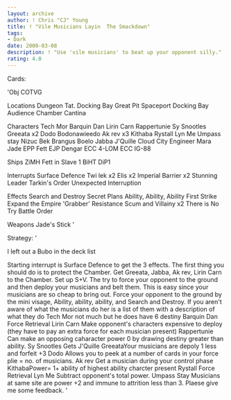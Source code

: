 ```yaml
---
layout: archive
author: ! Chris "CJ" Young
title: ! "Vile Musicians Layin  The Smackdown"
tags:
- Dark
date: 2000-03-08
description: ! "Use 'vile musicians' to beat up your opponent silly."
rating: 4.0
---
```

Cards: 

'Obj
COTVG

Locations
Dungeon
Tat. Docking Bay
Great Pit
Spaceport Docking Bay
Audience Chamber
Cantina

Characters
Tech Mor
Barquin Dan
Lirin Carn
Rappertunie
Sy Snootles
Greeata x2
Dodo Bodonawieedo
Ak rev x3
Kithaba
Rystall
Lyn Me
Umpass stay
Nizuc Bek
Brangus
Boelo
Jabba
J'Quille
Cloud City Engineer
Mara Jade
EPP Fett
EJP Dengar
ECC 4-LOM
ECC IG-88

Ships
ZiMH
Fett in Slave 1
BiHT
DiP1

Interrupts
Surface Defence
Twi lek x2
Elis x2
Imperial Barrier x2
Stunning Leader
Tarkin's Order
Unexpected Interruption

Effects
Search and Destroy
Secret Plans
Ability, Ability, Ability
First Strike
Expand the Empire
'Grabber'
Resistance
Scum and Villainy x2
There is No Try
Battle Order

Weapons
Jade's Stick
'

Strategy: '

I left out a Bubo in the deck list 

Starting interrupt is Surface Defence to get the 3 effects. The first thing you should do is to protect the Chamber. Get Greeata, Jabba, Ak rev,
Lirin Carn to the Chamber. Set up S+V. The try to
force your opponent to the ground and then deploy
your musicians and belt them. This is easy since
your musicians are so cheap to bring out. Force your opponent to the ground by the mini visage, Ability, ability, ability, and Search and Destroy.
If you aren't aware of what the musicians do her is a list of them with a description of what they do
Tech Mor not much but he does have 6 destiny
Barquin Dan Force Retrieval
Lirin Carn Make opponent's  characters expensive to deploy (they have to pay an extra force for each musician present)
Rappertunie Can make an opposing caharacter power 0 by drawing destiny greater than ability.
Sy Snootles Gets J'Quille
GreeataYour musicians are depoly 1 less and forfeit +3
Dodo Allows you to peek at a number of cards in your force plie = no. of musicians.
Ak rev Get a musician during your control phase
KithabaPower= 1+ ability of highest ability charcter present
Rystall Force Retrieval
Lyn Me Subtract opponent's total power.
Umpass Stay Musicians at same site are power +2 and immune to attrition less than 3.
Plaese give me some feedback.
'